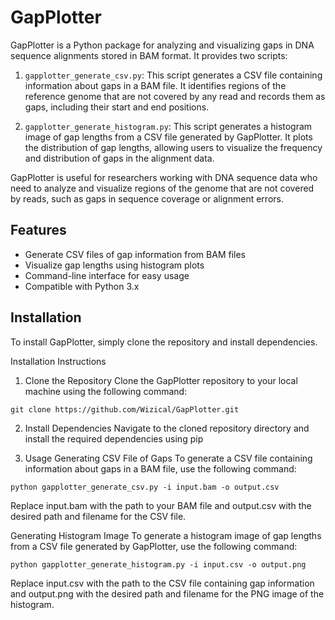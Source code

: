 # GapPlotter
GapPlotter is a Python package for analyzing and visualizing gaps in DNA sequence alignments stored in BAM format. It provides two scripts:

1. `gapplotter_generate_csv.py`: This script generates a CSV file containing information about gaps in a BAM file. It identifies regions of the reference genome that are not covered by any read and records them as gaps, including their start and end positions.

2. `gapplotter_generate_histogram.py`: This script generates a histogram image of gap lengths from a CSV file generated by GapPlotter. It plots the distribution of gap lengths, allowing users to visualize the frequency and distribution of gaps in the alignment data.

GapPlotter is useful for researchers working with DNA sequence data who need to analyze and visualize regions of the genome that are not covered by reads, such as gaps in sequence coverage or alignment errors.

## Features
- Generate CSV files of gap information from BAM files
- Visualize gap lengths using histogram plots
- Command-line interface for easy usage
- Compatible with Python 3.x

## Installation
To install GapPlotter, simply clone the repository and install dependencies.

Installation Instructions
1. Clone the Repository
Clone the GapPlotter repository to your local machine using the following command:

```git clone https://github.com/Wizical/GapPlotter.git```

2. Install Dependencies
Navigate to the cloned repository directory and install the required dependencies using pip

3. Usage
Generating CSV File of Gaps
To generate a CSV file containing information about gaps in a BAM file, use the following command:

```python gapplotter_generate_csv.py -i input.bam -o output.csv```

Replace input.bam with the path to your BAM file and output.csv with the desired path and filename for the CSV file.

Generating Histogram Image
To generate a histogram image of gap lengths from a CSV file generated by GapPlotter, use the following command:

```python gapplotter_generate_histogram.py -i input.csv -o output.png```

Replace input.csv with the path to the CSV file containing gap information and output.png with the desired path and filename for the PNG image of the histogram.
